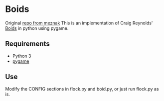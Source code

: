 # Boids
Original [repo from meznak](https://github.com/meznak/boids_py)
This is an implementation of Craig Reynolds' [Boids](https://www.red3d.com/cwr/boids/) in python using pygame.

## Requirements
* Python 3
* [pygame](https://www.pygame.org)

## Use
Modify the CONFIG sections in flock.py and boid.py, or just run flock.py as is.
